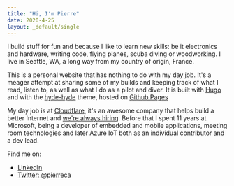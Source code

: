 ```yaml
---
title: "Hi, I'm Pierre"
date: 2020-4-25
layout: _default/single
---
```


I build stuff for fun and because I like to learn new skills: be it electronics and hardware, writing code, flying planes, scuba diving or woodworking.
I live in Seattle, WA, a long way from my country of origin, France.

This is a personal website that has nothing to do with my day job. It's a meager attempt at sharing some of my builds and keeping track of what I read, listen to, as well as what I do as a pilot and diver. It is built with [Hugo](https://gohugo.io/) and with the [hyde-hyde](https://themes.gohugo.io/hyde-hyde/) theme, hosted on [Github Pages](https://pages.github.com/)

My day job is at [Cloudflare](https://www.cloudflare.com), it's an awesome company that helps build a better Internet and [we're always hiring](https://www.cloudflare.com/careers/). Before that I spent 11 years at Microsoft, being a developer of embedded and mobile applications, meeting room technologies and later Azure IoT both as an individual contributor and a dev lead.

Find me on:

* [LinkedIn](www.linkedin.com/in/pierrecauchois/)
* [Twitter: @pierreca](http://twitter.com/pierreca)